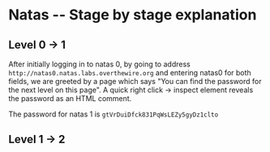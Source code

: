# Natas -- Stage by stage explanation

## Level 0 -> 1
After initially logging in to natas 0, by going to address `http://natas0.natas.labs.overthewire.org` and entering natas0 for both fields, we are greeted by a page which says "You can find the password for the next level on this page". 
A quick right click -> inspect element reveals the password as an HTML comment.

The password for natas 1 is ` gtVrDuiDfck831PqWsLEZy5gyDz1clto `

## Level 1 -> 2

